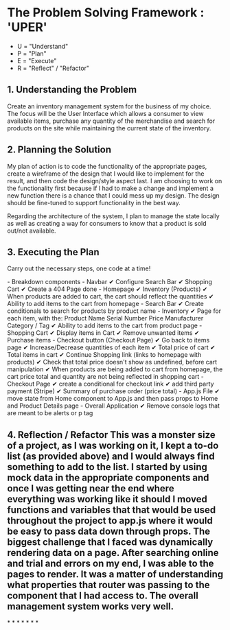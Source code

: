 <h1>The Problem Solving Framework : 'UPER'</h1>

-   U = "Understand"
-   P = "Plan"
-   E = "Execute"
-   R = "Reflect" / "Refactor"

<h2>1. Understanding the Problem</h2>
Create an inventory management system for the business of my choice. The focus will be the User Interface which allows a consumer to view available items, purchase any quantity of the merchandise and search for products on the site while maintaining the current state of the inventory.
<h2>
    2. Planning the Solution
</h2>
My plan of action is to code the functionality of the appropriate pages, create a wireframe of the design that I would like to implement for the result, and then code the design/style aspect last. I am choosing to work on the functionality first because if I had to make a change and implement a new function there is a chance that I could mess up my design. The design should be fine-tuned to support functionality in the best way.

Regarding the architecture of the system, I plan to manage the state locally as well as creating a way for consumers to know that a product is sold out/not available.

<h2>
    3. Executing the Plan
</h2>
Carry out the necessary steps, one code at a time!
<p>
- Breakdown components
    - Navbar
        ✔ Configure Search Bar 
        ✔ Shopping Cart 
        ✔ Create a 404 Page done
    - Homepage
        ✔ Inventory (Products)
        ✔ When products are added to cart, the cart should reflect the quantities
        ✔ Ability to add items to the cart from homepage
    - Search Bar 
        ✔ Create conditionals to search for products by product name
    - Inventory   
        ✔ Page for each item, with the:
            Product Name
            Serial Number
            Price
            Manufacturer
            Category / Tag
        ✔ Ability to add items to the cart from product page
    - Shopping Cart
        ✔ Display items in Cart 
        ✔ Remove unwanted items
        ✔ Purchase items - Checkout button (Checkout Page)
        ✔ Go back to items page
        ✔ Increase/Decrease quantities of each item
        ✔ Total price of cart
        ✔ Total items in cart
        ✔ Continue Shopping link (links to homepage with products)
        ✔ Check that total price doesn't show as undefined, before cart manipulation
        ✔ When products are being added to cart from homepage, the cart price total and quantity are not being reflected in shopping cart
    - Checkout Page
        ✔ create a conditional for checkout link 
        ✔ add third party payment (Stripe) 
        ✔ Summary of purchase order (price total)
    - App.js File 
        ✔ move state from Home component to App.js and then pass props to Home and Product Details page
    - Overall Application
        ✔ Remove console logs that are meant to be alerts or p tag
</p>

<h2>
    4. Reflection / Refactor
    This was a monster size of a project, as I was working on it, I kept a to-do list (as provided above) and I would always find something to add to the list. I started by using mock data in the appropriate components and once I was getting near the end where everything was working like it should I moved functions and variables that that would be used throughout the project to app.js where it would be easy to pass data down through props. The biggest challenge that I faced was dynamically rendering data on a page. After searching online and trial and errors on my end, I was able to the pages to render. It was a matter of understanding what properties that router was passing to the component that I had access to. The overall management system works very well. 
</h2>

\* \* \* \* \* \* \*
